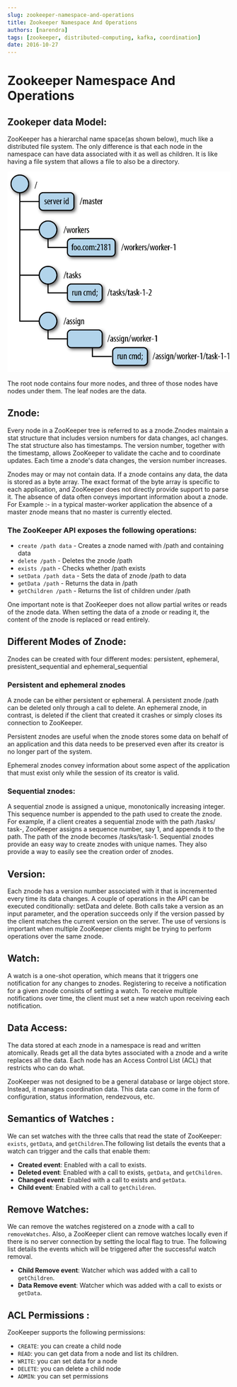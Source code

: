 ```yaml
---
slug: zookeeper-namespace-and-operations
title: Zookeeper Namespace And Operations
authors: [narendra]
tags: [zookeeper, distributed-computing, kafka, coordination]
date: 2016-10-27
---
```


# Zookeeper Namespace And Operations

## Zookeper data Model:

ZooKeeper has a hierarchal name space(as shown below), much like a distributed file system. The only difference is that each node in the namespace can have data associated with it as well as children. It is like having a file system that allows a file to also be a directory.

![zookeeper-data-model](/img/zookeeper-data-model.png)

<!-- truncate -->

The root node contains four more nodes, and three of those nodes have nodes under them. The leaf nodes are the data.

## Znode:

Every node in a ZooKeeper tree is referred to as a znode.Znodes maintain a stat structure that includes version numbers for data changes, acl changes. The stat structure also has timestamps. The version number, together with the timestamp, allows ZooKeeper to validate the cache and to coordinate updates. Each time a znode's data changes, the version number increases.

Znodes may or may not contain data. If a znode contains any data, the data is stored as a  byte  array.  The  exact  format  of  the  byte  array  is  specific  to  each  application,  and ZooKeeper does not directly provide support to parse it. The absence of data often conveys important information about a znode. For Example :- in a typical master-worker application the absence of a master znode means that no master is currently elected.

### The ZooKeeper API exposes the following operations:

- `create /path data` - Creates a znode named with /path  and containing data
- `delete /path` - Deletes the znode  /path
- `exists /path` - Checks whether /path exists
- `setData /path data` - Sets the data of znode /path to  data
- `getData /path` - Returns the data in /path
- `getChildren /path` - Returns the list of children under /path

One important note is that ZooKeeper does not allow partial writes or reads of the znode data. When setting the data of a znode or reading it, the content of the znode is replaced or read entirely.

## Different Modes of Znode:

Znodes can be created with four different modes: persistent, ephemeral, presistent_sequential and ephemeral_sequential

### Persistent and ephemeral znodes

A znode can be either persistent or ephemeral. A persistent znode /path can be deleted only through a call to delete. An ephemeral znode, in contrast, is deleted if the client that created it crashes or simply closes its connection to ZooKeeper.

Persistent znodes are useful when the znode stores some data on behalf of an application and this data needs to be preserved even after its creator is no longer part of the system.

Ephemeral znodes convey information about some aspect of the application that must exist only while the session of its creator is valid.

### Sequential znodes:

A sequential znode is assigned a unique, monotonically increasing integer. This sequence number is appended to the path used to create the znode. For example, if a client creates a sequential znode with the path /tasks/ task-, ZooKeeper assigns a sequence number, say 1, and appends it to the path. The path of the znode becomes /tasks/task-1. Sequential znodes provide an easy way to create znodes with unique names. They also provide a way to easily see the creation order of znodes.

## Version:

Each znode has a version number associated with it that is incremented every time its data changes. A couple of operations in the API can be executed conditionally: setData and delete. Both calls take a version as an input parameter, and the operation succeeds only if the version passed by the client matches the current version on the server. The use of versions is important when multiple ZooKeeper clients might be trying to perform operations over the same znode.

## Watch:

A watch is a one-shot operation, which means that it triggers one notification for any changes to znodes. Registering to receive a notification for a given znode consists of setting a watch. To receive multiple notifications over time, the client must set a new watch upon receiving each notification.

## Data Access:

The data stored at each znode in a namespace is read and written atomically. Reads get all the data bytes associated with a znode and a write replaces all the data. Each node has an Access Control List (ACL) that restricts who can do what.

ZooKeeper was not designed to be a general database or large object store. Instead, it manages coordination data. This data can come in the form of configuration, status information, rendezvous, etc.

## Semantics of Watches :

We can set watches with the three calls that read the state of ZooKeeper: `exists`, `getData`, and `getChildren`.The following list details the events that a watch can trigger and the calls that enable them:

- **Created event**: Enabled with a call to exists.
- **Deleted event**: Enabled with a call to exists, `getData`, and `getChildren`.
- **Changed event**: Enabled with a call to exists and `getData`.
- **Child event**: Enabled with a call to `getChildren`.

## Remove Watches:

We can remove the watches registered on a znode with a call to `removeWatches`. Also, a ZooKeeper client can remove watches locally even if there is no server connection by setting the local flag to true. The following list details the events which will be triggered after the successful watch removal.

- **Child Remove event**: Watcher which was added with a call to `getChildren`.
- **Data Remove event**: Watcher which was added with a call to exists or `getData`.

## ACL Permissions :

ZooKeeper supports the following permissions:

- `CREATE`: you can create a child node
- `READ`: you can get data from a node and list its children.
- `WRITE`: you can set data for a node
- `DELETE`: you can delete a child node
- `ADMIN`: you can set permissions
